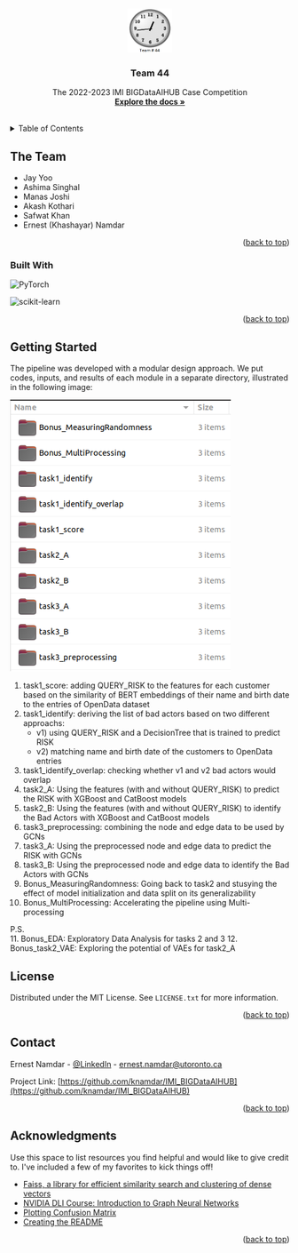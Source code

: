 <!-- Source: https://github.com/othneildrew/Best-README-Template/pull/73 -->
<a name="readme-top"></a>


<!-- PROJECT SHIELDS -->
<!--
*** I'm using markdown "reference style" links for readability.
*** Reference links are enclosed in brackets [ ] instead of parentheses ( ).
*** See the bottom of this document for the declaration of the reference variables
*** for contributors-url, forks-url, etc. This is an optional, concise syntax you may use.
*** https://www.markdownguide.org/basic-syntax/#reference-style-links
-->


<!-- PROJECT LOGO -->
<br />
<div align="center">
  <a href="https://github.com/knamdar/IMI_BIGDataAIHUB">
    <img src="images/logo.png" alt="Logo" width="80" height="80">
  </a>

  <h3 align="center">Team 44</h3>

  <p align="center">
    The 2022-2023 IMI BIGDataAIHUB Case Competition
    <br />
    <a href="https://github.com/knamdar/IMI_BIGDataAIHUB/tree/master/documents"><strong>Explore the docs »</strong></a>
    <br />
    <br />
  </p>
</div>



<!-- TABLE OF CONTENTS -->
<details>
  <summary>Table of Contents</summary>
  <ol>
    <li>
      <a href="#the-team">The Team</a>
    </li>
    <li>
      <a href="#getting-started">Getting Started</a>
    </li>
    <li><a href="#license">License</a></li>
    <li><a href="#contact">Contact</a></li>
    <li><a href="#acknowledgments">Acknowledgments</a></li>
  </ol>
</details>


<!-- ABOUT THE PROJECT -->
## The Team

* Jay Yoo
* Ashima Singhal
* Manas Joshi
* Akash Kothari
* Safwat Khan
* Ernest (Khashayar) Namdar



<p align="right">(<a href="#readme-top">back to top</a>)</p>



### Built With

![PyTorch][pytoch]

![scikit-learn][scikit-learn-url]

<p align="right">(<a href="#readme-top">back to top</a>)</p>



<!-- GETTING STARTED -->
## Getting Started

The pipeline was developed with a modular design approach. We put codes, inputs, and results of each module in a separate directory, illustrated in the following image:

![Product Name Screen Shot][product-screenshot]

1. task1_score: adding QUERY_RISK to the features for each customer based on the similarity of BERT embeddings of their name and birth date to the entries of OpenData dataset
2. task1_identify: deriving the list of bad actors based on two different approachs: 
    + v1) using QUERY_RISK and a DecisionTree that is trained to predict RISK 
    + v2) matching name and birth date of the customers to OpenData entries
3. task1_identify_overlap: checking whether v1 and v2 bad actors would overlap
4. task2_A: Using the features (with and without QUERY_RISK) to predict the RISK with XGBoost and CatBoost models
5. task2_B: Using the features (with and without QUERY_RISK) to identify the Bad Actors with XGBoost and CatBoost models
6. task3_preprocessing: combining the node and edge data to be used by GCNs
7. task3_A: Using the preprocessed node and edge data to predict the RISK with GCNs
8. task3_B: Using the preprocessed node and edge data to identify the Bad Actors with GCNs
9. Bonus_MeasuringRandomness: Going back to task2 and stusying the effect of model initialization and data split on its generalizability
10. Bonus_MultiProcessing: Accelerating the pipeline using Multi-processing

P.S.\
11. Bonus_EDA: Exploratory Data Analysis for tasks 2 and 3
12. Bonus_task2_VAE: Exploring the potential of VAEs for task2_A


<!-- LICENSE -->
## License

Distributed under the MIT License. See `LICENSE.txt` for more information.

<p align="right">(<a href="#readme-top">back to top</a>)</p>



<!-- CONTACT -->
## Contact

Ernest Namdar - [@LinkedIn](https://www.linkedin.com/in/ernest-namdar/) - ernest.namdar@utoronto.ca

Project Link: [https://github.com/knamdar/IMI_BIGDataAIHUB](https://github.com/knamdar/IMI_BIGDataAIHUB)

<p align="right">(<a href="#readme-top">back to top</a>)</p>



<!-- ACKNOWLEDGMENTS -->
## Acknowledgments

Use this space to list resources you find helpful and would like to give credit to. I've included a few of my favorites to kick things off!

* [Faiss, a library for efficient similarity search and clustering of dense vectors](https://github.com/facebookresearch/faiss)
* [NVIDIA DLI Course: Introduction to Graph Neural Networks](https://courses.nvidia.com/courses/course-v1:DLI+S-FX-05+V1/)
* [Plotting Confusion Matrix](https://github.com/DTrimarchi10/confusion_matrix/)
* [Creating the README](https://github.com/othneildrew/Best-README-Template)


<p align="right">(<a href="#readme-top">back to top</a>)</p>



<!-- MARKDOWN LINKS & IMAGES -->
<!-- https://www.markdownguide.org/basic-syntax/#reference-style-links -->

[product-screenshot]: images/screenshot.png
[pytoch-url]: https://pytorch.org
[pytoch]: https://img.shields.io/badge/PyTorch-%23EE4C2C.svg?style=for-the-badge&logo=PyTorch&logoColor=white
[scikit-learn-url]: https://scikit-learn.org
[scikit-learn]: https://img.shields.io/badge/scikit--learn-%23F7931E.svg?style=for-the-badge&logo=scikit-learn&logoColor=white
